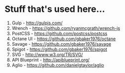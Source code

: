 # Stuff that's used here...

1. Gulp - http://gulpjs.com/
2. Wrench - https://github.com/ryanmcgrath/wrench-js
3. PostCSS - https://github.com/postcss/postcss
4. Octane UI - https://github.com/gbaker1976/octane
5. Savage - https://github.com/gbaker1976/savage
6. Spigot - https://github.com/gbaker1976/spigot
7. SVG - http://www.w3.org/TR/SVG/
8. API Blueprint - http://apiblueprint.org/
9. Aglio - https://github.com/danielgtaylor/aglio
